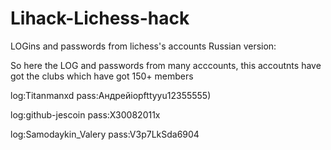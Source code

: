 # Lihack-Lichess-hack
LOGins and passwords from lichess's accounts
Russian version: 

So here the LOG and passwords from many acccounts, this accoutnts have got the clubs which have got 150+ members

log:Titanmanxd  pass:Андрейiopfttyyu12355555)

log:github-jescoin pass:X30082011x

log:Samodaykin_Valery pass:V3p7LkSda6904

